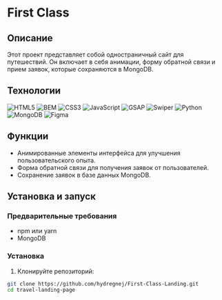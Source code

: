 # First Class

## Описание

Этот проект представляет собой одностраничный сайт для путешествий. Он включает в себя анимации, форму обратной связи и прием заявок, которые сохраняются в MongoDB.

## Технологии

![HTML5](https://img.shields.io/badge/html5-%23E34F26.svg?style=for-the-badge&logo=html5&logoColor=white)
![BEM](https://img.shields.io/badge/BEM-E6522C?style=for-the-badge&logo=BEM&logoColor=white)
![CSS3](https://img.shields.io/badge/css3-%231572B6.svg?style=for-the-badge&logo=css3&logoColor=white)
![JavaScript](https://img.shields.io/badge/JavaScript-F7DF1E?style=for-the-badge&logo=javascript&logoColor=black)
![GSAP](https://img.shields.io/badge/gsap-%fff.svg?style=for-the-badge&logo=gsap&logoColor=white)
![Swiper](https://img.shields.io/badge/Swiper-%230167ff.svg?style=for-the-badge&logo=swiper&logoColor=white)
![Python](https://img.shields.io/badge/python-3670A0?style=for-the-badge&logo=python&logoColor=ffdd54)
![MongoDB](https://img.shields.io/badge/MongoDB-%234ea94b.svg?style=for-the-badge&logo=mongodb&logoColor=white)
![Figma](https://img.shields.io/badge/figma-%23F24E1E.svg?style=for-the-badge&logo=figma&logoColor=white)

## Функции

- Анимированные элементы интерфейса для улучшения пользовательского опыта.
- Форма обратной связи для получения заявок от пользователей.
- Сохранение заявок в базе данных MongoDB.

## Установка и запуск

### Предварительные требования

- npm или yarn
- MongoDB

### Установка

1. Клонируйте репозиторий:

```bash
git clone https://github.com/hydregnej/First-Class-Landing.git
cd travel-landing-page
